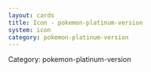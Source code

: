 ```yaml
---
layout: cards
title: Icon - pokemon-platinum-version
system: icon
category: pokemon-platinum-version
---
```

<div class="alert alert-secondary mb-4"><span class="i18n innerHTML-category">Category: </span><span class="i18n innerHTML-cat-pokemon-platinum-version">pokemon-platinum-version</span></div>
